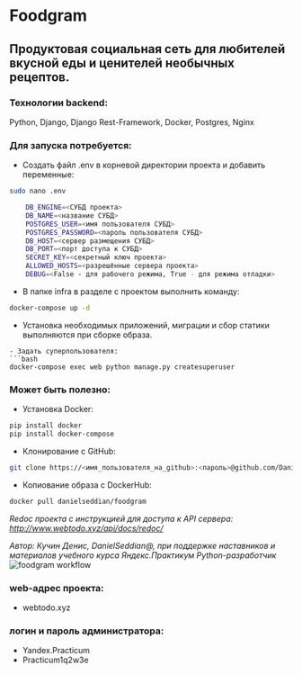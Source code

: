 # Foodgram
## Продуктовая социальная сеть для любителей вкусной еды и ценителей необычных рецептов.

### Технологии backend:
Python, Django, Django Rest-Framework, Docker, Postgres, Nginx

### Для запуска потребуется:

- Создать файл .env в корневой директории проекта и добавить переменные:
```bash
sudo nano .env

    DB_ENGINE=<СУБД проекта>
    DB_NAME=<название СУБД>
    POSTGRES_USER=<имя пользователя СУБД>
    POSTGRES_PASSWORD=<пароль пользователя СУБД>
    DB_HOST=<сервер размещения СУБД>
    DB_PORT=<порт доступа к СУБД>
    SECRET_KEY=<секретный ключ проекта>
    ALLOWED_HOSTS=<разрешённые сервера проекта>
    DEBUG=<False - для рабочего режима, True - для режима отладки>
```
- В папке infra в разделе с проектом выполнить команду:
```bash
docker-compose up -d
```
- Установка необходимых приложений, миграции и сбор статики выполняются при сборке образа.
```
- Задать суперпользователя:
```bash
docker-compose exec web python manage.py createsuperuser
```

### Может быть полезно:
- Установка Docker:
```bash
pip install docker
pip install docker-compose
```
- Клонирование с GitHub:
```bash
git clone https://<имя_пользователя_на_github>:<пароль>@github.com/Danielseddian/foodgram-project-react
```
- Копиование образа с DockerHub:
```bash
docker pull danielseddian/foodgram
```

_Redoc проекта с инструкцией для доступа к API сервера: http://www.webtodo.xyz/api/docs/redoc/_

_Автор: Кучин Денис, DanielSeddian@, при поддержке наставников и материалов учебного курса_ *Яндекс.Практикум Python-разработчик*
![foodgram workflow](https://github.com/Danielseddian/foodgram-project-react/actions/workflows/foodgram_workflow.yml/badge.svg)
### web-адрес проекта:
- webtodo.xyz
### логин и пароль администратора:
- Yandex.Practicum
- Practicum1q2w3e
